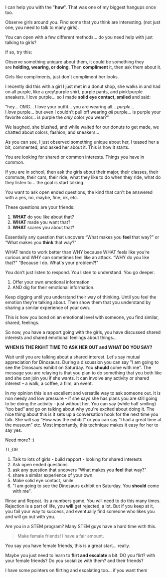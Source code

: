 I can help you with the "**how**". That was one of my biggest hangups once too.

Observe girls around you. Find some that you think are interesting. (not just one, you need to talk to many girls).

You can open with a few different methods... do you need help with just talking to girls?

If so, try this:

Observe something uniqure about them, it could be something they are **holding, wearing, or doing**. Then **compliment** it, then ask them about it.

Girls like compliments, just don't compliment her looks.

I recently did this with a girl I just met in a donut shop, she walks in and had on all purple, like a grey\purple shirt, purple pants, and pink\purple sneakers. I love purple... so I made **solid eye contact, smiled** and said:

"hey... OMG... I love your outfit... you are wearing all... _purple_... I _love_ purple... but even I couldn't pull off wearing _all_ purple... is purple your favorite color... is purple the _only_ color you wear?"

We laughed, she blushed, and while waited for our donuts to get made, we chatted about colors, fashion, and sneakers...

As you can see, I just observed something unique about her, I teased her a bit, commented, and asked her about it. This is how it starts.

You are looking for shared or common interests. Things you have in common.

If you are in school, then ask the girls about their major, their classes, their commute, their cars, their ride, what they like to do when they ride, what do they listen to... the goal is start talking.

You want to ask open ended questions, the kind that can't be answered with a yes, no, maybe, fine, ok, etc.

These questions are your friends:
1. **WHAT** do you like about that?
2. **WHAT** made you want that?
3. **WHAT** scares you about that?

Essentially any question that uncovers “What makes you **feel** that way?” or “What makes you **think** that way?”

WHAT tends to work better than WHY because WHAT feels like you’re curious and WHY can sometimes feel like an attack. “WHY do you like that?" “Because I do. What's your problem?!"

You don’t just listen to respond. You listen to understand. You go deeper.
1. Offer your own emotional information
2. AND dig for their emotional information.

Keep digging until you understand their way of thinking. Until you feel the emotion they’re talking about. Then show them that you understand by sharing a similar experience of your own.

This is how you bond on an emotional level with someone, you find similar, shared, feelings.

So now, you have a rapport going with the girls, you have discussed shared interests and shared emotional feelings about things...

**WHEN IS THE RIGHT TIME TO ASK HER OUT and WHAT DO YOU SAY?**

Wait until you are talking about a shared interest. Let's say mutual appreciation for Dinosaurs. During a discussion you can say "I am going to see the Dinosaurs exhibit on Saturday. You **should** come with me". The message you are relaying is that you plan to do something that you both like and she can join you if she wants. It can involve any activity or shared interest – a walk, a coffee, a film, an event.

In my opinion this is an excellent and versatile way to ask someone out. It is non needy and low pressure – if she says she has plans you are still going to be doing the activity – just without her. You can say (while half smiling) “too bad” and go on talking about why you're excited about doing it. The nice thing about this is it sets up a conversation hook for the next time you talk. She will say “How was the exhibit” or you can say “I had a great time at the museum” etc. Most importantly, this technique makes it easy for her to say yes.

Need more? :)

TL;DR
1. Talk to lots of girls - build rapport - looking for shared interests
2. Ask open ended questions
3. ask any question that uncovers “What makes you **feel** that way?”
4. share a similar experience of your own.
5. Make solid eye contact, smile
6. "I am going to see the Dinosaurs exhibit on Saturday. You **should** come with me".

Rinse and Repeat. Its a numbers game. You will need to do this many times. Rejection is a part of life, you **will** get rejected, a lot. But if you keep at it, you fail your way to success, and eventually find someone who likes you and will go out with you.

Are you in a STEM program? Many STEM guys have a hard time with this.

> Make female friends! I have a fair amount.

You say you have female friends, this is a great start... really.

Maybe you just need to learn to **flirt and escalate** a bit. DO you flirt? with your female friends? Do you socialize with them? and their friends?

I have some pointers on flirting and escalating too... if you want them